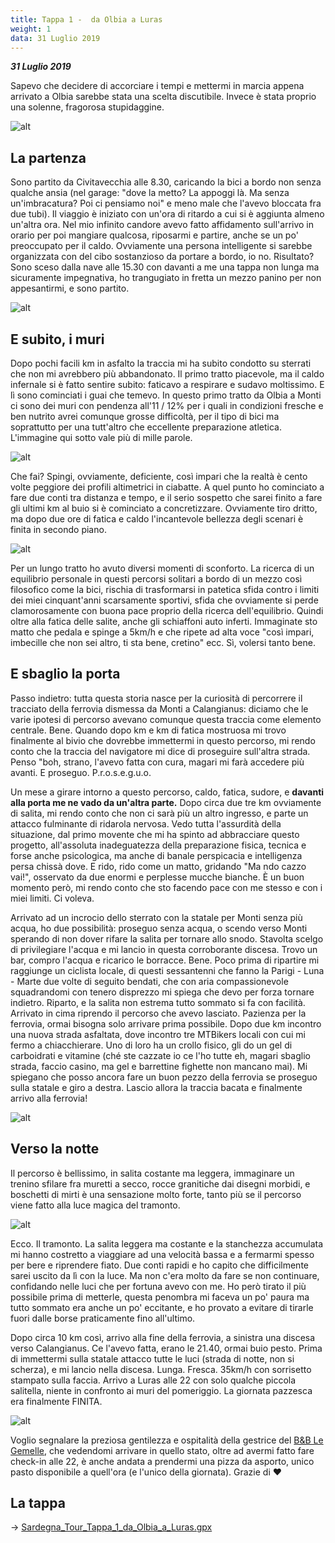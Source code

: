 ```yaml
---
title: Tappa 1 -  da Olbia a Luras
weight: 1
data: 31 Luglio 2019
---
```

***31 Luglio 2019***

Sapevo che decidere di accorciare i tempi e mettermi in marcia appena arrivato a Olbia sarebbe stata una scelta discutibile. Invece è stata proprio una solenne, fragorosa stupidaggine.

![alt](t1-01-1024x768.jpg)

## La partenza
Sono partito da Civitavecchia alle 8.30, caricando la bici a bordo non senza qualche ansia (nel garage: "dove la metto? La appoggi là. Ma senza un'imbracatura? Poi ci pensiamo noi" e meno male che l'avevo bloccata fra due tubi). Il viaggio è iniziato con un'ora di ritardo a cui si è aggiunta almeno un'altra ora. Nel mio infinito candore avevo fatto affidamento sull'arrivo in orario per poi mangiare qualcosa, riposarmi e partire, anche se un po' preoccupato per il caldo. Ovviamente una persona intelligente si sarebbe organizzata con del cibo sostanzioso da portare a bordo, io no. Risultato? Sono sceso dalla nave alle 15.30 con davanti a me una tappa non lunga ma sicuramente impegnativa, ho trangugiato in fretta un mezzo panino per non appesantirmi, e sono partito.

![alt](t1-02-1024x768.jpg)


## E subito, i muri 
Dopo pochi facili km in asfalto la traccia mi ha subito condotto su sterrati che non mi avrebbero più abbandonato. Il primo tratto piacevole, ma il caldo infernale si è fatto sentire subito: faticavo a respirare e sudavo moltissimo. E lì sono cominciati i guai che temevo. In questo primo tratto da Olbia a Monti ci sono dei muri con pendenza all'11 / 12% per i quali in condizioni fresche e ben nutrito avrei comunque grosse difficoltà, per il tipo di bici ma soprattutto per una tutt'altro che eccellente preparazione atletica. L'immagine qui sotto vale più di mille parole.

![alt](t1-03-1024x768.jpg)


Che fai? Spingi, ovviamente, deficiente, così impari che la realtà è cento volte peggiore dei profili altimetrici in ciabatte. A quel punto ho cominciato a fare due conti tra distanza e tempo, e il serio sospetto che sarei finito a fare gli ultimi km al buio si è cominciato a concretizzare. Ovviamente tiro dritto, ma dopo due ore di fatica e caldo l'incantevole bellezza degli scenari è finita in secondo piano.

![alt](t1-04-1024x768.jpg)

Per un lungo tratto ho avuto diversi momenti di sconforto. La ricerca di un equilibrio personale in questi percorsi solitari a bordo di un mezzo così filosofico come la bici, rischia di trasformarsi in patetica sfida contro i limiti dei miei cinquant'anni scarsamente sportivi, sfida che ovviamente si perde clamorosamente con buona pace proprio della ricerca dell'equilibrio. Quindi oltre alla fatica delle salite, anche gli schiaffoni auto inferti. Immaginate sto matto che pedala e spinge a 5km/h e che ripete ad alta voce "così impari, imbecille che non sei altro, ti sta bene, cretino" ecc. Sì, volersi tanto bene.

## E sbaglio la porta
Passo indietro: tutta questa storia nasce per la curiosità di percorrere il tracciato della ferrovia dismessa da Monti a Calangianus: diciamo che le varie ipotesi di percorso avevano comunque questa traccia come elemento centrale. Bene. Quando dopo km e km di fatica mostruosa mi trovo finalmente al bivio che dovrebbe immettermi in questo percorso, mi rendo conto che la traccia del navigatore mi dice di proseguire sull'altra strada. Penso "boh, strano, l'avevo fatta con cura, magari mi farà accedere più avanti. E proseguo. P.r.o.s.e.g.u.o.

Un mese a girare intorno a questo percorso, caldo, fatica, sudore, e **davanti alla porta me ne vado da un'altra parte.** Dopo circa due tre km ovviamente di salita, mi rendo conto che non ci sarà più un altro ingresso, e parte un attacco fulminante di ridarola nervosa. Vedo tutta l'assurdità della situazione, dal primo movente che mi ha spinto ad abbracciare questo progetto, all'assoluta inadeguatezza della preparazione fisica, tecnica e forse anche psicologica, ma anche di banale perspicacia e intelligenza persa chissà dove. E rido, rido come un matto, gridando "Ma ndo cazzo vai!", osservato da due enormi e perplesse mucche bianche. È un buon momento però, mi rendo conto che sto facendo pace con me stesso e con i miei limiti. Ci voleva.

Arrivato ad un incrocio dello sterrato con la statale per Monti senza più acqua, ho due possibilità: proseguo senza acqua, o scendo verso Monti sperando di non dover rifare la salita per tornare allo snodo. Stavolta scelgo di privilegiare l'acqua e mi lancio in questa corroborante discesa. Trovo un bar, compro l'acqua e ricarico le borracce. Bene. Poco prima di ripartire mi raggiunge un ciclista locale, di questi sessantenni che fanno la Parigi - Luna - Marte due volte di seguito bendati, che con aria compassionevole squadrandomi con tenero disprezzo mi spiega che devo per forza tornare indietro. Riparto, e la salita non estrema tutto sommato si fa con facilità. Arrivato in cima riprendo il percorso che avevo lasciato. Pazienza per la ferrovia, ormai bisogna solo arrivare prima possibile. Dopo due km incontro una nuova strada asfaltata, dove incontro tre MTBikers locali con cui mi fermo a chiacchierare. Uno di loro ha un crollo fisico, gli do un gel di carboidrati e vitamine (ché ste cazzate io ce l'ho tutte eh, magari sbaglio strada, faccio casino, ma gel e barrettine fighette non mancano mai). Mi spiegano che posso ancora fare un buon pezzo della ferrovia se proseguo sulla statale e giro a destra. Lascio allora la traccia bacata e finalmente arrivo alla ferrovia!

![alt](t1-05-1024x768.jpg)


## Verso la notte
Il percorso è bellissimo, in salita costante ma leggera, immaginare un trenino sfilare fra muretti a secco, rocce granitiche dai disegni morbidi, e boschetti di mirti è una sensazione molto forte, tanto più se il percorso viene fatto alla luce magica del tramonto.

![alt](t1-06-1024x768.jpg)


Ecco. Il tramonto. La salita leggera ma costante e la stanchezza accumulata mi hanno costretto a viaggiare ad una velocità bassa e a fermarmi spesso per bere e riprendere fiato. Due conti rapidi e ho capito che difficilmente sarei uscito da lì con la luce. Ma non c'era molto da fare se non continuare, confidando nelle luci che per fortuna avevo con me. Ho però tirato il più possibile prima di metterle, questa penombra mi faceva un po' paura ma tutto sommato era anche un po' eccitante, e ho provato a evitare di tirarle fuori dalle borse praticamente fino all'ultimo.

Dopo circa 10 km così, arrivo alla fine della ferrovia, a sinistra una discesa verso Calangianus. Ce l'avevo fatta, erano le 21.40, ormai buio pesto. Prima di immettermi sulla statale attacco tutte le luci (strada di notte, non si scherza), e mi lancio nella discesa. Lunga. Fresca. 35km/h con sorrisetto stampato sulla faccia. Arrivo a Luras alle 22 con solo qualche piccola salitella, niente in confronto ai muri del pomeriggio. La giornata pazzesca era finalmente FINITA.

![alt](t1-07-1024x768.jpg)


Voglio segnalare la preziosa gentilezza e ospitalità della gestrice del <a href="http://legemelleluras.it" target="_blank" rel="noopener noreferrer">B&B Le Gemelle</a>, che vedendomi arrivare in quello stato, oltre ad avermi fatto fare check-in alle 22, è anche andata a prendermi una pizza da asporto, unico pasto disponibile a quell'ora (e l'unico della giornata). Grazie di ❤️


## La tappa

→ [Sardegna_Tour_Tappa_1_da_Olbia_a_Luras.gpx](../Sardegna_Tour_Tappa_1_da_Olbia_a_Luras.gpx)